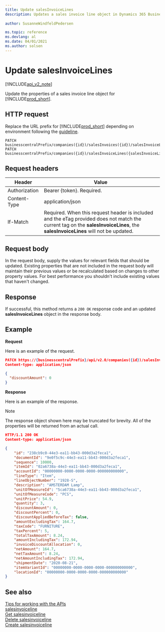 ```yaml
---
title: Update salesInvoiceLines  
description: Updates a sales invoice line object in Dynamics 365 Business Central.
 
author: SusanneWindfeldPedersen

ms.topic: reference
ms.devlang: al
ms.date: 04/01/2021
ms.author: solsen
---
```


# Update salesInvoiceLines

[!INCLUDE[api_v2_note](../../../includes/api_v2_note.md)]

Update the properties of a sales invoice line object for [!INCLUDE[prod_short](../../../includes/prod_short.md)].

## HTTP request
Replace the URL prefix for [!INCLUDE[prod_short](../../../includes/prod_short.md)] depending on environment following the [guideline](../../v2.0/endpoints-apis-for-dynamics.md).

```
PATCH businesscentralPrefix/companies({id})/salesInvoices({id})/salesInvoiceLines({salesInvoiceLineId})
PATCH businesscentralPrefix/companies({id})/salesInvoiceLines({salesInvoiceLineId})
```

## Request headers

|Header|Value|
|------|-----|
|Authorization |Bearer {token}. Required.|
|Content-Type  |application/json|
|If-Match      |Required. When this request header is included and the eTag provided does not match the current tag on the **salesInvoiceLines**, the **salesInvoiceLines** will not be updated. |

## Request body
In the request body, supply the values for relevant fields that should be updated. Existing properties that are not included in the request body will maintain their previous values or be recalculated based on changes to other property values. For best performance you shouldn't include existing values that haven't changed.

## Response
If successful, this method returns a ```200 OK``` response code and an updated **salesInvoiceLines** object in the response body.

## Example

**Request**

Here is an example of the request.
```json
PATCH https://{businesscentralPrefix}/api/v2.0/companies({id})/salesInvoices{id}/salesInvoiceLines({salesInvoiceLineId})
Content-type: application/json

{
  "discountAmount": 0
}
```

**Response**

Here is an example of the response. 

> [!NOTE]  
>   The response object shown here may be truncated for brevity. All of the properties will be returned from an actual call.

```json
HTTP/1.1 200 OK
Content-type: application/json

{
    "id": "238cb9c0-44e3-ea11-bb43-000d3a2feca1",
    "documentId": "9e0f5c9c-44e3-ea11-bb43-000d3a2feca1",
    "sequence": 10000,
    "itemId": "02a6738a-44e3-ea11-bb43-000d3a2feca1",
    "accountId": "00000000-0000-0000-0000-000000000000",
    "lineType": "Item",
    "lineObjectNumber": "1928-S",
    "description": "AMSTERDAM Lamp",
    "unitOfMeasureId": "5ca6738a-44e3-ea11-bb43-000d3a2feca1",
    "unitOfMeasureCode": "PCS",
    "unitPrice": 54.9,
    "quantity": 3,
    "discountAmount": 0,
    "discountPercent": 0,
    "discountAppliedBeforeTax": false,
    "amountExcludingTax": 164.7,
    "taxCode": "FURNITURE",
    "taxPercent": 5,
    "totalTaxAmount": 8.24,
    "amountIncludingTax": 172.94,
    "invoiceDiscountAllocation": 0,
    "netAmount": 164.7,
    "netTaxAmount": 8.24,
    "netAmountIncludingTax": 172.94,
    "shipmentDate": "2020-08-21",
    "itemVariantId": "00000000-0000-0000-0000-000000000000",
    "locationId": "00000000-0000-0000-0000-000000000000"
}
```

## See also
[Tips for working with the APIs](../../../developer/devenv-connect-apps-tips.md)    
[salesinvoiceline](../resources/dynamics_salesinvoiceline.md)    
[Get salesinvoiceline](dynamics_salesinvoiceline_Get.md)    
[Delete salesinvoiceline](dynamics_salesinvoiceline_Delete.md)    
[Create salesinvoiceline](dynamics_salesinvoiceline_Create.md)    

